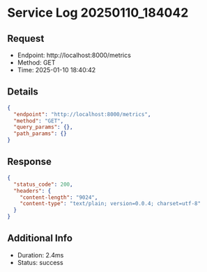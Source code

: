 # Service Log 20250110_184042

## Request
- Endpoint: http://localhost:8000/metrics
- Method: GET
- Time: 2025-01-10 18:40:42

## Details
```json
{
  "endpoint": "http://localhost:8000/metrics",
  "method": "GET",
  "query_params": {},
  "path_params": {}
}
```

## Response
```json
{
  "status_code": 200,
  "headers": {
    "content-length": "9024",
    "content-type": "text/plain; version=0.0.4; charset=utf-8"
  }
}
```

## Additional Info
- Duration: 2.4ms
- Status: success
